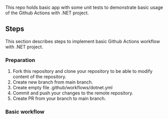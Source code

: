 This repo holds basic app with some unit tests to demonstrate basic usage of the Github Actions with .NET project.

## Steps
This section describes steps to implement basic Github Actions workflow with .NET project.

### Preparation

1. Fork this repository and clone your repository to be able to modify content of the repository.
2. Create new branch from main branch.
3. Create empty file .github/workflows/dotnet.yml
4. Commit and push your changes to the remote repository.
5. Create PR from your branch to main branch.

### Basic workflow
